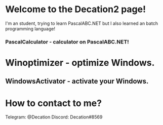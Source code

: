 # Welcome to the Decation2 page!
I'm an student, trying to learn PascalABC.NET but I also learned an batch programming language!

### PascalCalculator - calculator on PascalABC.NET!
# Winoptimizer - optimize Windows.
## WindowsActivator - activate your Windows.

# How to contact to me?
Telegram: @Decation
Discord: Decation#8569
